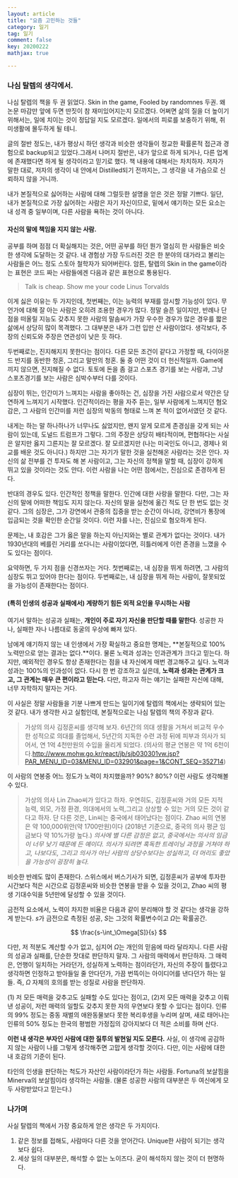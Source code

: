```yaml
---
layout: article
title: "요즘 고민하는 것들"
category: 일기
tag: 일기
comment: false
key: 20200222
mathjax: true

---
```


### 나심 탈렙의 생각에서.
나심 탈렙의 책을 두 권 읽었다. Skin in the game, Fooled by randomnes 두권. 왜 논문 마감만 앞에 두면 딴짓이 참 재미있어지는지 모르겠다. 어쩌면 삶의 질을 더 높이기 위해서는, 일에 치이는 것이 정답일 지도 모르겠다. 일에서의 피로를 보충하기 위해, 취미생활에 몰두하게 될 테니.

글의 절반 정도는, 내가 평상시 하던 생각과 비슷한 생각들이 정교한 확률론적 접근과 경험으로 backup되고 있었다.그래서 나머지 절반은, 내가 앞으로 하게 되거나, 다른 업계에 존재했다면 하게 될 생각이라고 믿기로 했다. 책 내용에 대해서는 차치하자. 저자가 말한 대로, 저자의 생각이 내 안에서 Distilled되기 전까지는, 그 생각을 내 가슴으로 신뢰하지 않을 거니까.

내가 본질적으로 싫어하는 사람에 대해 그럴듯한 설명을 얻은 것은 정말 기쁘다.
일단, 내가 본질적으로 가장 싫어하는 사람은 자기 자신이므로, 밑에서 얘기하는 모든 요소는 내 성격 중 일부이며, 다른 사람을 욕하는 것이 아니다.

#### 자신의 말에 책임을 지지 않는 사람.
공부를 하며 점점 더 확실해지는 것은, 어떤 공부를 하던 뭔가 열심히 한 사람들은 비슷한 생각에 도달하는 것 같다. 내 경험상 가장 두드러진 것은 한 분야의 대가라고 불리는 사람들은 어느 정도 스토아 철학자가 되어버린다. 암튼, 탈렙의 Skin in the game이라는 표현은 코드 짜는 사람들에겐 다음과 같은 표현으로 통용된다.

> Talk is cheap. Show me your code
> Linus Torvalds

이게 싫은 이유는 두 가지인데, 첫번째는, 이는 능력의 부재를 암시할 가능성이 있다. 무언가에 대해 잘 아는 사람은 오히려 조용한 경우가 많다. 정말 슬픈 일이지만, 반례나 단점을 떠올릴 지능도 갖추지 못한 사람의 말솜씨가 가장 우수한 경우가 많은 경우를 짧은 삶에서 상당히 많이 목격했다. 그 대부분은 내가 그런 입만 산 사람이었다. 생각보다, 주장의 신뢰도와 주장은 연관성이 낮은 듯 하다.

두번째로는, 진지해지지 못한다는 점이다. 다른 모든 조건이 같다고 가정할 때, 다이아몬드 반지를 동반한 청혼, 그리고 말만의 청혼. 둘 중 어떤 것이 더 헌신적일까. Game에 끼지 않으면, 진지해질 수 없다. 토토에 돈을 좀 걸고 스포츠 경기를 보는 사람과, 그냥 스포츠경기를 보는 사람은 심박수부터 다를 것이다.

심장이 뛰는, 인간미가 느껴지는 사람을 좋아하는 건, 심장을 가진 사람으로서 약간은 당연하게 느껴지기 시작했다. 인간적이라는 평을 자주 듣는, 일부 사람에게 느껴지던 혐오감은, 그 사람의 인간미를 저런 심장의 박동의 형태로 느껴 본 적이 없어서였던 것 같다.

내게는 하는 말 하나하나가 너무나도 싫었지만, 왠지 알게 모르게 존경심을 갖게 되는 사람이 있는데, 도널드 트럼프가 그렇다. 그의 주장은 상당히 배타적이며, 편협하다는 사실은 알지만 옳지 그른지는 잘 모르겠다. 잘 모르겠지만 (나는 미국인도 아니고, 경제나 외교를 배운 것도 아니다.) 하지만 그는 자기가 말한 것을 실천해온 사람라는 것은 안다. 자신의 삶 전부를 건 투자도 해 본 사람이고, 그는 자신의 정책을 말할 때, 심장이 강하게 뛰고 있을 것이라는 것도 안다. 이런 사람을 나는 어떤 점에서는, 진심으로 존경하게 된다.

반대의 경우도 있다. 인간적인 정책을 말한다. 인간에 대한 사랑을 말한다. 다만, 그는 자신의 말에 어떠한 책임도 지지 않는다. 자신의 말을 실천에 옮긴 적도 단 한 번도 없는 것 같다. 그의 심장은, 그가 강연에서 관중의 집중을 받는 순간이 아니라, 강연비가 통장에 입금되는 것을 확인한 순간일 것이다. 이런 자를 나는, 진심으로 혐오하게 된다.


문제는, 내 호감은 그가 옳은 말을 하는지 아닌지와는 별로 관계가 없다는 것이다. 내가 1930년대의 베를린 거리를 쏘다니는 사람이었다면, 히틀러에게 이런 존경을 느꼈을 수도 있다는 점이다.

요약하면, 두 가지 점을 신경쓰자는 거다. 첫번째로는, 내 심장을 뛰게 하려면, 그 사람의 심장도 뛰고 있어야 한다는 점이다. 두번째로는, 내 심장을 뛰게 하는 사람이, 잘못되었을 가능성이 존재한다는 점이다.


#### (특히 인생의 성공과 실패에서) 계량하기 힘든 외적 요인을 무시하는 사람
여기서 말하는 성공과 실패는, **개인이 주로 자기 자신을 판단할 때를 말한다**. 성공한 자나, 실패한 자나 나름대로 동굴의 우상에 빠져 있다.

남에게 얘기하지 않는 내 인생에서 가장 확실하고 중요한 명제는, **본질적으로 100% 노력만으로 얻는 결과는 없다.**이다. 물론 노력과 성과는 인과관계가 크다고 믿는다. 하지만, 예외적인 경우도 항상 존재한다는 점을 내 자신에게 매번 경고해주고 싶다. 노력과 성과는 100%의 인과성이 없다. 다시 한 번 강조하고 싶은데, **노력과 성과는 관계가 크고, 그 관계는 매우 큰 편이라고 믿는다.** 다만, 하고자 하는 얘기는 실패한 자신에 대해, 너무 자학하지 말자는 거다.

이 사실은 정말 사람들을 기분 나쁘게 만드는 일이기에 탈렙의 책에서는 생략되어 있는 것 같다. 내가 생각한 사고 실험인데, 본질적으로는 나심 탈렙의 책의 주장과 같다.

> 가상의 의사 김정훈씨를 생각해 보자. 6년간의 의대 생활을 거쳐서 비교적 우수한 성적으로 의대를 졸업해서, 5년간의 지독한 수련 과정 뒤에 피부과 의사가 되어서, 연 1억 4천만원의 수입을 올리게 되었다. (의사의 평균 연봉은 약 1억 6천이다.<http://www.mohw.go.kr/react/jb/sjb030301vw.jsp?PAR_MENU_ID=03&MENU_ID=032901&page=1&CONT_SEQ=352714>)

이 사람의 연봉중 어느 정도가 노력이 차지했을까? 90%? 80%? 이런 사람도 생각해볼 수 있다.

> 가상의 의사 Lin Zhao씨가 있다고 하자. 우연히도, 김정훈씨와 거의 모든 지적 능력, 외모, 가정 환경, 의대에서의 노력,그리고 상상할 수 있는 거의 모든 것이 같다고 하자. 단 다른 것은, Lin씨는 중국에서 태어났다는 점이다. Zhao 씨의 연봉은 약 100,000위안(약 1700만원)이다 (2018년 기준으로, 중국의 의사 평균 임금보다 약 10%가량 높다.)
> *의사에 별 다른 감정은 없고, 중국에서는 의사의 임금이 너무 낮기 때문에 든 예이다. 의사가 되려면 혹독한 트레이닝 과정을 거쳐야 하고, 나보다도, 그리고 의사가 아닌 사람의 상당수보다는 성실하고, 더 머리도 좋았을 가능성이 굉장히 높다.*

비슷한 반례도 많이 존재한다. 스위스에서 버스기사가 되면, 김정훈씨가 공부에 투자한 시간보다 적은 시간으로 김정훈씨와 비슷한 연봉을 받을 수 있을 것이고, Zhao 씨의 평생 기대수익을 5년만에 달성할 수 있을 것이다.

금전적 요소에서, 노력이 차지한 비율은 다음과 같이 분리해야 할 것 같다는 생각을 강하게 받는다. $s$가 금전으로 측정된 성공, $S$는 그것의 확률변수이고 $\Omega$는 확률공간.

$$
    \frac{s-\int_\Omega[S]}{s}
$$

다만, 저 적분도 계산할 수가 없고, 심지어 $\Omega$는 개인의 믿음에 따라 달라지니. 다른 사람의 성공과 실패를, 단순한 잣대로 판단하지 말자. 그 사람의 매력에서 판단하자. 그 매력은, 언행이 일치하는 거라던가, 성실하게 노력하는 점이라던가, 자신의 주장이 틀렸다고 생각하면 인정하고 받아들일 줄 안다던가, 가끔 번뜩이는 아이디어를 낸다던가 하는 일들. 즉, $\Omega$ 자체의 호의를 받는 성질로 사람을 판단하자.

(1) 저 모든 매력을 갖추고도 실패할 수도 있다는 점이고, (2)저 모든 매력을 갖추고 이뤄낸 성공이, 저런 매력의 일할도 갖추지 못한 자의 우연보다 못할 수 있다는 점이다. 인류의 99% 정도는 중동 재벌의 애완동물보다 못한 복리후생을 누리며 살며, 새로 태어나는 인류의 50% 정도는 한국의 평범한 가정집의 강아지보다 더 적은 소비를 하며 산다.

**이런 내 생각은 부자인 사람에 대한 질투의 발현일 지도 모른다.** 사실, 이 생각에 공감하지 않는 사람이 나를 그렇게 생각해주면 고맙게 생각할 것이다. 다만, 이는 사람에 대한 내 호감의 기준이 된다.

타인의 인생을 판단하는 척도가 자산인 사람이라던가 하는 사람들. Fortuna의 보살핌을 Minerva의 보살핌이라 생각하는 사람들. (물론 성공한 사람의 대부분은 두 여신에게 모두 사랑받았다고 믿는다.)

### 나가며

사실 탈렙의 책에서 가장 중요하게 얻은 생각은 두 가지이다.

1. 같은 정보를 접해도, 사람마다 다른 것을 얻어간다. Unique한 사람이 되기는 생각보다 쉽다.
2. 세상 일의 대부분은, 해석할 수 없는 노이즈다. 굳이 해석하지 않는 것이 더 현명하다.